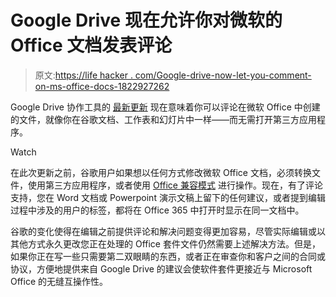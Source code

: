 # Google Drive 现在允许你对微软的 Office 文档发表评论

> 原文:[https://life hacker . com/Google-drive-now-let-you-comment-on-ms-office-docs-1822927262](https://lifehacker.com/google-drive-now-lets-you-comment-on-ms-office-docs-1822927262)

Google Drive 协作工具的 [最新更新](https://blog.google/products/g-suite/new-ways-comment-microsoft-files-and-more-google-drive/) 现在意味着你可以评论在微软 Office 中创建的文件，就像你在谷歌文档、工作表和幻灯片中一样——而无需打开第三方应用程序。

Watch

在此次更新之前，谷歌用户如果想以任何方式修改微软 Office 文档，必须转换文件，使用第三方应用程序，或者使用 [Office 兼容模式](https://chrome.google.com/webstore/detail/office-editing-for-docs-s/gbkeegbaiigmenfmjfclcdgdpimamgkj) 进行操作。现在，有了评论支持，您在 Word 文档或 Powerpoint 演示文稿上留下的任何建议，或者提到编辑过程中涉及的用户的标签，都将在 Office 365 中打开时显示在同一文档中。

谷歌的变化使得在编辑之前提供评论和解决问题变得更加容易，尽管实际编辑或以其他方式永久更改您正在处理的 Office 套件文件仍然需要上述解决方法。但是，如果你正在写一些只需要第二双眼睛的东西，或者正在审查你和客户之间的合同或协议，方便地提供来自 Google Drive 的建议会使软件套件更接近与 Microsoft Office 的无缝互操作性。